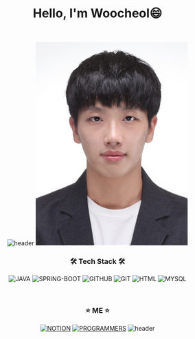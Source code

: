 <div align="center">
  
# Hello, I'm Woocheol😄

<br>

![header](https://capsule-render.vercel.app/api?type=waving&color=FFD133&height=300&section=header&text=WOOCHEOL&fontSize=90)
![img](./myfic.jpg)

### 🛠 Tech Stack 🛠
  
![JAVA](https://img.shields.io/badge/Java-007396?style=for-the-badge&logo=Java&logoColor=white)
![SPRING-BOOT](https://img.shields.io/badge/Spring%20Boot-6DB33F.svg?style=for-the-badge&logo=Spring%20Boot&logoColor=white)
![GITHUB](https://img.shields.io/badge/github-181717?style=for-the-badge&logo=github&logoColor=white)
![GIT](https://img.shields.io/badge/git-F05032?style=for-the-badge&logo=git&logoColor=white)
![HTML](https://img.shields.io/badge/html5-E34F26?style=for-the-badge&logo=html5&logoColor=white)
![MYSQL](https://img.shields.io/badge/mysql-4479A1?style=for-the-badge&logo=MYSQL&logoColor=white)

<br>
  
### ⭐ ME ⭐


[![NOTION](https://img.shields.io/badge/nothion-000000?style=for-the-badge&logo=Notion&logoColor=white)](https://lminggvick.notion.site/Woocheol-Leem-e1b3a8e1c97849a8b71b7820c2109ed0)
[![PROGRAMMERS](https://img.shields.io/badge/programmers-000050?style=for-the-badge&logo=Codio&logoColor=white)](https://programmers.co.kr/job_profiles/public_setting)
![header](https://capsule-render.vercel.app/api?type=waving&color=FFD133&height=300&section=footer&text=&fontSize=90)

</div>


